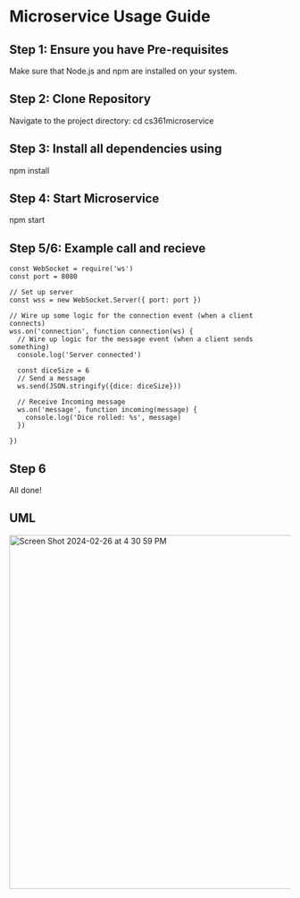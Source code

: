 # Microservice Usage Guide

## Step 1: Ensure you have Pre-requisites
Make sure that Node.js and npm are installed on your system.

## Step 2: Clone Repository
Navigate to the project directory: cd cs361microservice

## Step 3: Install all dependencies using
npm install

## Step 4: Start Microservice 
npm start

## Step 5/6: Example call and recieve
```
const WebSocket = require('ws')
const port = 8080

// Set up server
const wss = new WebSocket.Server({ port: port })

// Wire up some logic for the connection event (when a client connects) 
wss.on('connection', function connection(ws) {
  // Wire up logic for the message event (when a client sends something)
  console.log('Server connected')

  const diceSize = 6
  // Send a message
  ws.send(JSON.stringify({dice: diceSize}))

  // Receive Incoming message
  ws.on('message', function incoming(message) {
    console.log('Dice rolled: %s', message)
  })
  
})
```

## Step 6 
All done! 

## UML
<img width="632" alt="Screen Shot 2024-02-26 at 4 30 59 PM" src="https://github.com/lymaii/cs361microservice/assets/134333201/e8095bdd-bd28-4259-87f2-626dae0d07c5">



